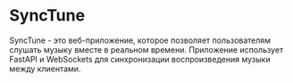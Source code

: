 # SyncTune

SyncTune - это веб-приложение, которое позволяет пользователям слушать музыку вместе в реальном времени. Приложение использует FastAPI и WebSockets для синхронизации воспроизведения музыки между клиентами.